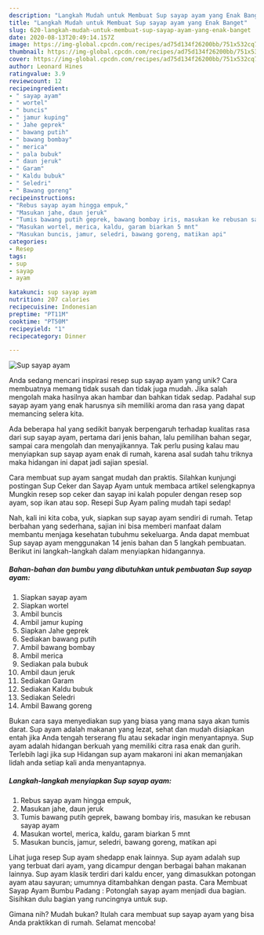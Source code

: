 ```yaml
---
description: "Langkah Mudah untuk Membuat Sup sayap ayam yang Enak Banget"
title: "Langkah Mudah untuk Membuat Sup sayap ayam yang Enak Banget"
slug: 620-langkah-mudah-untuk-membuat-sup-sayap-ayam-yang-enak-banget
date: 2020-08-13T20:49:14.157Z
image: https://img-global.cpcdn.com/recipes/ad75d134f26200bb/751x532cq70/sup-sayap-ayam-foto-resep-utama.jpg
thumbnail: https://img-global.cpcdn.com/recipes/ad75d134f26200bb/751x532cq70/sup-sayap-ayam-foto-resep-utama.jpg
cover: https://img-global.cpcdn.com/recipes/ad75d134f26200bb/751x532cq70/sup-sayap-ayam-foto-resep-utama.jpg
author: Leonard Hines
ratingvalue: 3.9
reviewcount: 12
recipeingredient:
- " sayap ayam"
- " wortel"
- " buncis"
- " jamur kuping"
- " Jahe geprek"
- " bawang putih"
- " bawang bombay"
- " merica"
- " pala bubuk"
- " daun jeruk"
- " Garam"
- " Kaldu bubuk"
- " Seledri"
- " Bawang goreng"
recipeinstructions:
- "Rebus sayap ayam hingga empuk,"
- "Masukan jahe, daun jeruk"
- "Tumis bawang putih geprek, bawang bombay iris, masukan ke rebusan sayap ayam"
- "Masukan wortel, merica, kaldu, garam biarkan 5 mnt"
- "Masukan buncis, jamur, seledri, bawang goreng, matikan api"
categories:
- Resep
tags:
- sup
- sayap
- ayam

katakunci: sup sayap ayam 
nutrition: 207 calories
recipecuisine: Indonesian
preptime: "PT11M"
cooktime: "PT50M"
recipeyield: "1"
recipecategory: Dinner

---
```



![Sup sayap ayam](https://img-global.cpcdn.com/recipes/ad75d134f26200bb/751x532cq70/sup-sayap-ayam-foto-resep-utama.jpg)

Anda sedang mencari inspirasi resep sup sayap ayam yang unik? Cara membuatnya memang tidak susah dan tidak juga mudah. Jika salah mengolah maka hasilnya akan hambar dan bahkan tidak sedap. Padahal sup sayap ayam yang enak harusnya sih memiliki aroma dan rasa yang dapat memancing selera kita.

Ada beberapa hal yang sedikit banyak berpengaruh terhadap kualitas rasa dari sup sayap ayam, pertama dari jenis bahan, lalu pemilihan bahan segar, sampai cara mengolah dan menyajikannya. Tak perlu pusing kalau mau menyiapkan sup sayap ayam enak di rumah, karena asal sudah tahu triknya maka hidangan ini dapat jadi sajian spesial.

Cara membuat sup ayam sangat mudah dan praktis. Silahkan kunjungi postingan Sup Ceker dan Sayap Ayam untuk membaca artikel selengkapnya Mungkin resep sop ceker dan sayap ini kalah populer dengan resep sop ayam, sop ikan atau sop. Resepi Sup Ayam paling mudah tapi sedap!


Nah, kali ini kita coba, yuk, siapkan sup sayap ayam sendiri di rumah. Tetap berbahan yang sederhana, sajian ini bisa memberi manfaat dalam membantu menjaga kesehatan tubuhmu sekeluarga. Anda dapat membuat Sup sayap ayam menggunakan 14 jenis bahan dan 5 langkah pembuatan. Berikut ini langkah-langkah dalam menyiapkan hidangannya.

<!--inarticleads1-->

##### Bahan-bahan dan bumbu yang dibutuhkan untuk pembuatan Sup sayap ayam:

1. Siapkan  sayap ayam
1. Siapkan  wortel
1. Ambil  buncis
1. Ambil  jamur kuping
1. Siapkan  Jahe geprek
1. Sediakan  bawang putih
1. Ambil  bawang bombay
1. Ambil  merica
1. Sediakan  pala bubuk
1. Ambil  daun jeruk
1. Sediakan  Garam
1. Sediakan  Kaldu bubuk
1. Sediakan  Seledri
1. Ambil  Bawang goreng


Bukan cara saya menyediakan sup yang biasa yang mana saya akan tumis darat. Sup ayam adalah makanan yang lezat, sehat dan mudah disiapkan entah jika Anda tengah terserang flu atau sekadar ingin menyantapnya. Sup ayam adalah hidangan berkuah yang memiliki citra rasa enak dan gurih. Terlebih lagi jika sup Hidangan sup ayam makaroni ini akan memanjakan lidah anda setiap kali anda menyantapnya. 

<!--inarticleads2-->

##### Langkah-langkah menyiapkan Sup sayap ayam:

1. Rebus sayap ayam hingga empuk,
1. Masukan jahe, daun jeruk
1. Tumis bawang putih geprek, bawang bombay iris, masukan ke rebusan sayap ayam
1. Masukan wortel, merica, kaldu, garam biarkan 5 mnt
1. Masukan buncis, jamur, seledri, bawang goreng, matikan api


Lihat juga resep Sup ayam shedapp enak lainnya. Sup ayam adalah sup yang terbuat dari ayam, yang dicampur dengan berbagai bahan makanan lainnya. Sup ayam klasik terdiri dari kaldu encer, yang dimasukkan potongan ayam atau sayuran; umumnya ditambahkan dengan pasta. Cara Membuat Sayap Ayam Bumbu Padang : Potonglah sayap ayam menjadi dua bagian. Sisihkan dulu bagian yang runcingnya untuk sup. 

Gimana nih? Mudah bukan? Itulah cara membuat sup sayap ayam yang bisa Anda praktikkan di rumah. Selamat mencoba!
